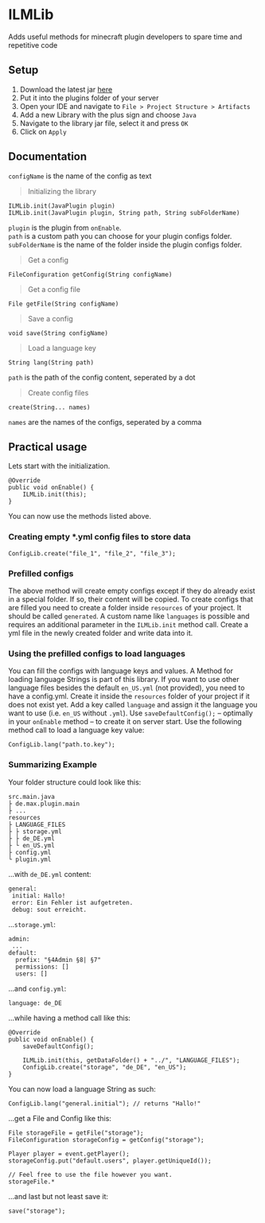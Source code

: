 # ILMLib

Adds useful methods for minecraft plugin developers to spare time and repetitive code

## Setup

1. Download the latest jar [here](https://github.com/ItsLeMax/ILMLib/releases/latest)
2. Put it into the plugins folder of your server
3. Open your IDE and navigate to `File > Project Structure > Artifacts`
4. Add a new Library with the plus sign and choose `Java`
5. Navigate to the library jar file, select it and press `OK`
6. Click on `Apply`

## Documentation

`configName` is the name of the config as text

> Initializing the library

```
ILMLib.init(JavaPlugin plugin)
ILMLib.init(JavaPlugin plugin, String path, String subFolderName)
```

`plugin` is the plugin from `onEnable`.\
`path` is a custom path you can choose for your plugin configs folder.\
`subFolderName` is the name of the folder inside the plugin configs folder.

> Get a config

```
FileConfiguration getConfig(String configName)
```

> Get a config file

```
File getFile(String configName)
```

> Save a config

```
void save(String configName)
```

> Load a language key

```
String lang(String path)
```

`path` is the path of the config content, seperated by a dot

> Create config files

```
create(String... names)
```

`names` are the names of the configs, seperated by a comma

## Practical usage

Lets start with the initialization.

```
@Override
public void onEnable() {
    ILMLib.init(this);
}
```

You can now use the methods listed above.

### Creating empty *.yml config files to store data

```
ConfigLib.create("file_1", "file_2", "file_3");
```

### Prefilled configs

The above method will create empty configs except if they do already exist in a special folder. If so, their content
will be copied. To create configs that are filled you need to create a folder inside `resources` of your project.
It should be called `generated`. A custom name like `languages` is possible and requires an additional parameter in
the `ILMLib.init` method call. Create a yml file in the newly created folder and write data into it.

### Using the prefilled configs to load languages

You can fill the configs with language keys and values.
A Method for loading language Strings is part of this library.
If you want to use other language files besides the default `en_US.yml` (not provided), you need to have a config.yml.
Create it inside the `resources` folder of your project if it does not exist yet.
Add a key called `language` and assign it the language you want to use (i.e. `en_US` without `.yml`).
Use `saveDefaultConfig();` – optimally in your `onEnable` method – to create it on server start.
Use the following method call to load a language key value:

```
ConfigLib.lang("path.to.key");
```

### Summarizing Example

Your folder structure could look like this:

```
src.main.java
├ de.max.plugin.main
├ ...
resources
├ LANGUAGE_FILES
├ ├ storage.yml
├ ├ de_DE.yml
├ └ en_US.yml
├ config.yml
└ plugin.yml
```

...with `de_DE.yml` content:

```
general:
 initial: Hallo!
 error: Ein Fehler ist aufgetreten.
 debug: sout erreicht.
```

...`storage.yml`:

```
admin:
 ...
default:
  prefix: "§4Admin §8| §7"
  permissions: []
  users: []
```

...and `config.yml`:

```
language: de_DE
```

...while having a method call like this:

```
@Override
public void onEnable() {
    saveDefaultConfig();

    ILMLib.init(this, getDataFolder() + "../", "LANGUAGE_FILES");
    ConfigLib.create("storage", "de_DE", "en_US");
}
```

You can now load a language String as such:

```
ConfigLib.lang("general.initial"); // returns "Hallo!"
```

...get a File and Config like this:

```
File storageFile = getFile("storage");
FileConfiguration storageConfig = getConfig("storage");

Player player = event.getPlayer();
storageConfig.put("default.users", player.getUniqueId());

// Feel free to use the file however you want.
storageFile.*
```

...and last but not least save it:

```
save("storage");
```
